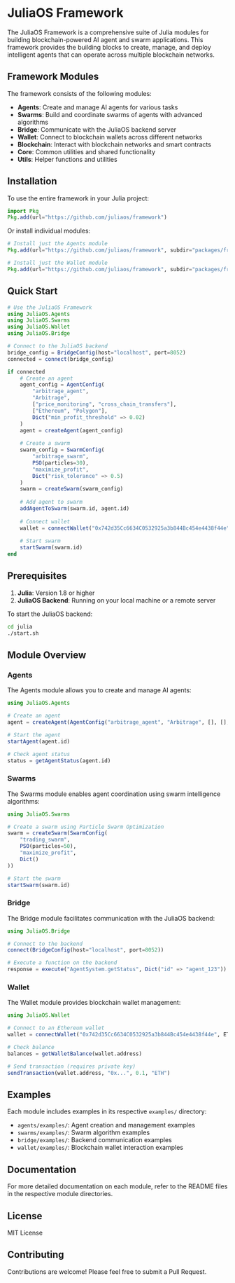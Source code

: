 # JuliaOS Framework

The JuliaOS Framework is a comprehensive suite of Julia modules for building blockchain-powered AI agent and swarm applications. This framework provides the building blocks to create, manage, and deploy intelligent agents that can operate across multiple blockchain networks.

## Framework Modules

The framework consists of the following modules:

- **Agents**: Create and manage AI agents for various tasks
- **Swarms**: Build and coordinate swarms of agents with advanced algorithms
- **Bridge**: Communicate with the JuliaOS backend server
- **Wallet**: Connect to blockchain wallets across different networks
- **Blockchain**: Interact with blockchain networks and smart contracts
- **Core**: Common utilities and shared functionality
- **Utils**: Helper functions and utilities

## Installation

To use the entire framework in your Julia project:

```julia
import Pkg
Pkg.add(url="https://github.com/juliaos/framework")
```

Or install individual modules:

```julia
# Install just the Agents module
Pkg.add(url="https://github.com/juliaos/framework", subdir="packages/framework/agents")

# Install just the Wallet module
Pkg.add(url="https://github.com/juliaos/framework", subdir="packages/framework/wallet")
```

## Quick Start

```julia
# Use the JuliaOS Framework
using JuliaOS.Agents
using JuliaOS.Swarms
using JuliaOS.Wallet
using JuliaOS.Bridge

# Connect to the JuliaOS backend
bridge_config = BridgeConfig(host="localhost", port=8052)
connected = connect(bridge_config)

if connected
    # Create an agent
    agent_config = AgentConfig(
        "arbitrage_agent",
        "Arbitrage",
        ["price_monitoring", "cross_chain_transfers"],
        ["Ethereum", "Polygon"],
        Dict("min_profit_threshold" => 0.02)
    )
    agent = createAgent(agent_config)
    
    # Create a swarm
    swarm_config = SwarmConfig(
        "arbitrage_swarm",
        PSO(particles=30),
        "maximize_profit",
        Dict("risk_tolerance" => 0.5)
    )
    swarm = createSwarm(swarm_config)
    
    # Add agent to swarm
    addAgentToSwarm(swarm.id, agent.id)
    
    # Connect wallet
    wallet = connectWallet("0x742d35Cc6634C0532925a3b844Bc454e4438f44e", ETHEREUM)
    
    # Start swarm
    startSwarm(swarm.id)
end
```

## Prerequisites

1. **Julia**: Version 1.8 or higher
2. **JuliaOS Backend**: Running on your local machine or a remote server

To start the JuliaOS backend:

```bash
cd julia
./start.sh
```

## Module Overview

### Agents

The Agents module allows you to create and manage AI agents:

```julia
using JuliaOS.Agents

# Create an agent
agent = createAgent(AgentConfig("arbitrage_agent", "Arbitrage", [], [], Dict()))

# Start the agent
startAgent(agent.id)

# Check agent status
status = getAgentStatus(agent.id)
```

### Swarms

The Swarms module enables agent coordination using swarm intelligence algorithms:

```julia
using JuliaOS.Swarms

# Create a swarm using Particle Swarm Optimization
swarm = createSwarm(SwarmConfig(
    "trading_swarm",
    PSO(particles=50),
    "maximize_profit",
    Dict()
))

# Start the swarm
startSwarm(swarm.id)
```

### Bridge

The Bridge module facilitates communication with the JuliaOS backend:

```julia
using JuliaOS.Bridge

# Connect to the backend
connect(BridgeConfig(host="localhost", port=8052))

# Execute a function on the backend
response = execute("AgentSystem.getStatus", Dict("id" => "agent_123"))
```

### Wallet

The Wallet module provides blockchain wallet management:

```julia
using JuliaOS.Wallet

# Connect to an Ethereum wallet
wallet = connectWallet("0x742d35Cc6634C0532925a3b844Bc454e4438f44e", ETHEREUM)

# Check balance
balances = getWalletBalance(wallet.address)

# Send transaction (requires private key)
sendTransaction(wallet.address, "0x...", 0.1, "ETH")
```

## Examples

Each module includes examples in its respective `examples/` directory:

- `agents/examples/`: Agent creation and management examples
- `swarms/examples/`: Swarm algorithm examples
- `bridge/examples/`: Backend communication examples
- `wallet/examples/`: Blockchain wallet interaction examples

## Documentation

For more detailed documentation on each module, refer to the README files in the respective module directories.

## License

MIT License

## Contributing

Contributions are welcome! Please feel free to submit a Pull Request. 